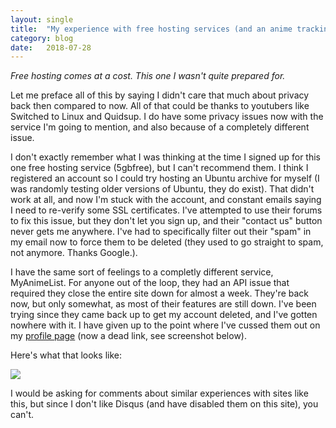 ```yaml
---
layout: single
title:  "My experience with free hosting services (and an anime tracking site)"
category: blog
date:   2018-07-28
---
```


*Free hosting comes at a cost. This one I wasn't quite prepared for.*



Let me preface all of this by saying I didn't care that much about privacy back then compared to now. All of that could be thanks to youtubers like Switched to Linux and Quidsup. I do have some privacy issues now with the service I'm going to mention, and also because of a completely different issue.

I don't exactly remember what I was thinking at the time I signed up for this one free hosting service (5gbfree), but I can't recommend them. I think I registered an account so I could try hosting an Ubuntu archive for myself (I was randomly testing older versions of Ubuntu, they do exist). That didn't work at all, and now I'm stuck with the account, and constant emails saying I need to re-verify some SSL certificates. I've attempted to use their forums to fix this issue, but they don't let you sign up, and their "contact us" button never gets me anywhere. I've had to specifically filter out their "spam" in my email now to force them to be deleted (they used to go straight to spam, not anymore. Thanks Google.).

I have the same sort of feelings to a completly different service, MyAnimeList. For anyone out of the loop, they had an API issue that required they close the entire site down for almost a week. They're back now, but only somewhat, as most of their features are still down. I've been trying since they came back up to get my account deleted, and I've gotten nowhere with it. I have given up to the point where I've cussed them out on my [profile page](https://myanimelist.net/profile/SheepKid12) (now a dead link, see screenshot below).

Here's what that looks like:

![](https://sheepkid12.gitlab.io/assets/images/posts/screenshot-mal-profile.png)


I would be asking for comments about similar experiences with sites like this, but since I don't like Disqus (and have disabled them on this site), you can't.
